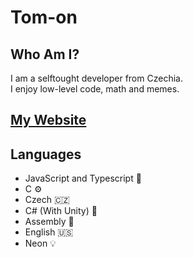 # Tom-on
## Who Am I?
I am a selftought developer from Czechia.\
I enjoy low-level code, math and memes.

## [My Website](https://tomon.web.app)

## Languages
- JavaScript and Typescript 🗿
- C ⚙️
- Czech 🇨🇿
- C# (With Unity) 👾
- Assembly 💾
- English 🇺🇸
- Neon 💡
